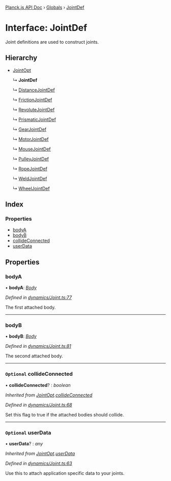 [Planck.js API Doc](../README.md) › [Globals](../globals.md) › [JointDef](jointdef.md)

# Interface: JointDef

Joint definitions are used to construct joints.

## Hierarchy

* [JointOpt](jointopt.md)

  ↳ **JointDef**

  ↳ [DistanceJointDef](distancejointdef.md)

  ↳ [FrictionJointDef](frictionjointdef.md)

  ↳ [RevoluteJointDef](revolutejointdef.md)

  ↳ [PrismaticJointDef](prismaticjointdef.md)

  ↳ [GearJointDef](gearjointdef.md)

  ↳ [MotorJointDef](motorjointdef.md)

  ↳ [MouseJointDef](mousejointdef.md)

  ↳ [PulleyJointDef](pulleyjointdef.md)

  ↳ [RopeJointDef](ropejointdef.md)

  ↳ [WeldJointDef](weldjointdef.md)

  ↳ [WheelJointDef](wheeljointdef.md)

## Index

### Properties

* [bodyA](jointdef.md#bodya)
* [bodyB](jointdef.md#bodyb)
* [collideConnected](jointdef.md#optional-collideconnected)
* [userData](jointdef.md#optional-userdata)

## Properties

###  bodyA

• **bodyA**: *[Body](../classes/body.md)*

*Defined in [dynamics/Joint.ts:77](https://github.com/shakiba/planck.js/blob/1bc1208/src/dynamics/Joint.ts#L77)*

The first attached body.

___

###  bodyB

• **bodyB**: *[Body](../classes/body.md)*

*Defined in [dynamics/Joint.ts:81](https://github.com/shakiba/planck.js/blob/1bc1208/src/dynamics/Joint.ts#L81)*

The second attached body.

___

### `Optional` collideConnected

• **collideConnected**? : *boolean*

*Inherited from [JointOpt](jointopt.md).[collideConnected](jointopt.md#optional-collideconnected)*

*Defined in [dynamics/Joint.ts:68](https://github.com/shakiba/planck.js/blob/1bc1208/src/dynamics/Joint.ts#L68)*

Set this flag to true if the attached bodies
should collide.

___

### `Optional` userData

• **userData**? : *any*

*Inherited from [JointOpt](jointopt.md).[userData](jointopt.md#optional-userdata)*

*Defined in [dynamics/Joint.ts:63](https://github.com/shakiba/planck.js/blob/1bc1208/src/dynamics/Joint.ts#L63)*

Use this to attach application specific data to your joints.
